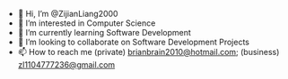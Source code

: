 - 👋 Hi, I’m @ZijianLiang2000
- 👀 I’m interested in Computer Science
- 🌱 I’m currently learning Software Development
- 💞️ I’m looking to collaborate on Software Development Projects
- 📫 How to reach me (private) brianbrain2010@hotmail.com; (business) zl1104777236@gmail.com

<!---
ZijianLiang2000/ZijianLiang2000 is a ✨ special ✨ repository because its `README.md` (this file) appears on your GitHub profile.
You can click the Preview link to take a look at your changes.
--->
